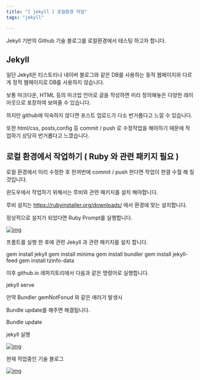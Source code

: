 ```yaml
---
title: "[ jekyll ] 로컬환경 작업"
tags: "jekyll"

---
```




Jekyll 기반의 Github 기술 블로그를 로컬환경에서 테스팅 하고자 합니다.





## Jekyll



일단 Jekyll은 티스토리나 네이버 블로그와 같은 DB를 사용하는 동적 웹페이지와 다르게 정적 웹페이지로 DB를 사용하지 않습니다.



보통 마크다운, HTML 등의 마크업 언어로 글을 작성하면 미리 정의해놓은 다양한 레이아웃으로 포장하여 보여줄 수 있습니다.



하지만 github에 익숙하지 않다면 포스트 업로드가 다소 번거롭다고 느낄 수 있습니다.



또한 html/css, posts,config 등 commit / push 로 수정작업을 해야하기 때문에 작업하기 상당히 번거롭다고 느꼈습니다.







## 로컬 환경에서 작업하기 ( Ruby 와 관련 패키지 필요 )



로컬 환경에서 미리 수정한 후 한꺼번에 commit / push 한다면 작업이 한결 수월 해 질것입니다.





윈도우에서 작업하기 위해서는 루비와 관련 패키지를 설치 해야합니다.



루비 설치는 https://rubyinstaller.org/downloads/ 에서 환경에 맞는 설치합니다.

정상적으로 설치가 되었다면 Ruby Prompt를 실행합니다.

[![img](https://postfiles.pstatic.net/MjAxOTEwMTlfMTQ5/MDAxNTcxNDkyNzc0NDIw.eW8qcJASHVkJcbTAndoz6ivn0PuxXOJPgYPu7KtpQFYg.cJT7At7zjF6GZDRtGwOMIPFhpcWTat2gB0hzCpgj_XMg.PNG.qkrtlswhd/image.png?type=w966)](https://blog.naver.com/PostView.nhn?blogId=qkrtlswhd&logNo=221682770977&categoryNo=0&parentCategoryNo=0&viewDate=&currentPage=1&postListTopCurrentPage=&from=section&userTopListOpen=true&userTopListCount=10&userTopListManageOpen=false&userTopListCurrentPage=1#)



프롬트를 실행 한 후에 관련 Jekyll 과 관련 패키지를 설치 합니다.

gem install jekyll gem install minima gem install bundler gem install jekyll-feed gem install tzinfo-data



이후 github.io 레파지토리에서 다음과 같은 명령어로 실행합니다.

jekyll serve

만약 Bundler gemNotFonud 와 같은 에러가 발생시

Bundle update를 해주면 해결됩니다.

Bundle update

jekyll 실행

[![img](https://postfiles.pstatic.net/MjAxOTEwMTlfMzcg/MDAxNTcxNDkzMDgwNjM5.ZaRjfHK2-GB81Wsi3r0Q-7vuxyTXo-nDJ374ls73ZN8g.vlyhi-O3LAUyo1ybruM7ti8R0-zhyPf5Q5LO1jyEa2og.PNG.qkrtlswhd/image.png?type=w966)](https://blog.naver.com/PostView.nhn?blogId=qkrtlswhd&logNo=221682770977&categoryNo=0&parentCategoryNo=0&viewDate=&currentPage=1&postListTopCurrentPage=&from=section&userTopListOpen=true&userTopListCount=10&userTopListManageOpen=false&userTopListCurrentPage=1#)





현재 작업중인 기술 블로그

[![img](https://postfiles.pstatic.net/MjAxOTEwMTlfMzYg/MDAxNTcxNDkzMTI0OTc3.CfrdDrADkKB1PBwWE4XskrcS2q2xx2fydw9TfJjkvFsg.2Gqs_DhIPenwkCgLVrgnP820FmxUC3oQj8l5BXcweikg.PNG.qkrtlswhd/image.png?type=w966)](https://blog.naver.com/PostView.nhn?blogId=qkrtlswhd&logNo=221682770977&categoryNo=0&parentCategoryNo=0&viewDate=&currentPage=1&postListTopCurrentPage=&from=section&userTopListOpen=true&userTopListCount=10&userTopListManageOpen=false&userTopListCurrentPage=1#)

